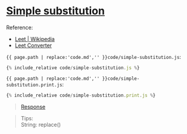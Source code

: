 # [Simple substitution](code.zip)

Reference:

- [Leet \| Wikipedia](https://simple.wikipedia.org/wiki/Leet)
- [Leet Converter](http://www.robertecker.com/hp/research/leet-converter.php?lang=en)

`{{ page.path | replace:'code.md','' }}code/simple-substitution.js`:

```js
{% include_relative code/simple-substitution.js %}
```

`{{ page.path | replace:'code.md','' }}code/simple-substitution.print.js`:

```js
{% include_relative code/simple-substitution.print.js %}
```

> [Response](response/simple-substitution.js)

> Tips:<br>
> String: replace()

